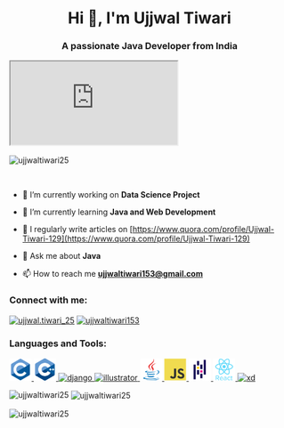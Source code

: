 <h1 align="center">Hi 👋, I'm Ujjwal Tiwari</h1>
<h3 align="center">A passionate Java Developer from India</h3>
<!-- <img align="right" alt="coding"width="400"src"https://www.iiserkol.ac.in/~cds/assets/image/intro_to_comp_programming.jpg"> -->
<iframe src="https://www.iiserkol.ac.in/~cds/assets/image/intro_to_comp_programming.jpg"></iframe>

<p align="left"> <img src="https://komarev.com/ghpvc/?username=ujjwaltiwari25&label=Profile%20views&color=0e75b6&style=flat" alt="ujjwaltiwari25" /> </p>

<p align="left"> <a href="https://twitter.com/" target="blank"><img src="https://img.shields.io/twitter/follow/?logo=twitter&style=for-the-badge" alt="" /></a> </p>

- 🔭 I’m currently working on **Data Science Project**

- 🌱 I’m currently learning **Java and Web Development**

- 📝 I regularly write articles on [https://www.quora.com/profile/Ujjwal-Tiwari-129](https://www.quora.com/profile/Ujjwal-Tiwari-129)

- 💬 Ask me about **Java**

- 📫 How to reach me **ujjwaltiwari153@gmail.com**

<h3 align="left">Connect with me:</h3>
<p align="left">
<a href="https://linkedin.com/in/ujjwal.tiwari_25" target="blank"><img align="center" src="https://raw.githubusercontent.com/rahuldkjain/github-profile-readme-generator/master/src/images/icons/Social/linked-in-alt.svg" alt="ujjwal.tiwari_25" height="30" width="40" /></a>
<a href="https://auth.geeksforgeeks.org/user/ujjwaltiwari153" target="blank"><img align="center" src="https://raw.githubusercontent.com/rahuldkjain/github-profile-readme-generator/master/src/images/icons/Social/geeks-for-geeks.svg" alt="ujjwaltiwari153" height="30" width="40" /></a>
</p>

<h3 align="left">Languages and Tools:</h3>
<p align="left"> <a href="https://www.cprogramming.com/" target="_blank" rel="noreferrer"> <img src="https://raw.githubusercontent.com/devicons/devicon/master/icons/c/c-original.svg" alt="c" width="40" height="40"/> </a> <a href="https://www.w3schools.com/cpp/" target="_blank" rel="noreferrer"> <img src="https://raw.githubusercontent.com/devicons/devicon/master/icons/cplusplus/cplusplus-original.svg" alt="cplusplus" width="40" height="40"/> </a> <a href="https://www.djangoproject.com/" target="_blank" rel="noreferrer"> <img src="https://cdn.worldvectorlogo.com/logos/django.svg" alt="django" width="40" height="40"/> </a> <a href="https://www.adobe.com/in/products/illustrator.html" target="_blank" rel="noreferrer"> <img src="https://www.vectorlogo.zone/logos/adobe_illustrator/adobe_illustrator-icon.svg" alt="illustrator" width="40" height="40"/> </a> <a href="https://www.java.com" target="_blank" rel="noreferrer"> <img src="https://raw.githubusercontent.com/devicons/devicon/master/icons/java/java-original.svg" alt="java" width="40" height="40"/> </a> <a href="https://developer.mozilla.org/en-US/docs/Web/JavaScript" target="_blank" rel="noreferrer"> <img src="https://raw.githubusercontent.com/devicons/devicon/master/icons/javascript/javascript-original.svg" alt="javascript" width="40" height="40"/> </a> <a href="https://pandas.pydata.org/" target="_blank" rel="noreferrer"> <img src="https://raw.githubusercontent.com/devicons/devicon/2ae2a900d2f041da66e950e4d48052658d850630/icons/pandas/pandas-original.svg" alt="pandas" width="40" height="40"/> </a> <a href="https://reactjs.org/" target="_blank" rel="noreferrer"> <img src="https://raw.githubusercontent.com/devicons/devicon/master/icons/react/react-original-wordmark.svg" alt="react" width="40" height="40"/> </a> <a href="https://www.adobe.com/products/xd.html" target="_blank" rel="noreferrer"> <img src="https://cdn.worldvectorlogo.com/logos/adobe-xd.svg" alt="xd" width="40" height="40"/> </a> </p>

<p><img align="left" src="https://github-readme-stats.vercel.app/api/top-langs?username=ujjwaltiwari25&show_icons=true&locale=en&layout=compact" alt="ujjwaltiwari25" /></p>

<p>&nbsp;<img align="center" src="https://github-readme-stats.vercel.app/api?username=ujjwaltiwari25&show_icons=true&locale=en" alt="ujjwaltiwari25" /></p>

<p><img align="center" src="https://github-readme-streak-stats.herokuapp.com/?user=ujjwaltiwari25&" alt="ujjwaltiwari25" /></p>
